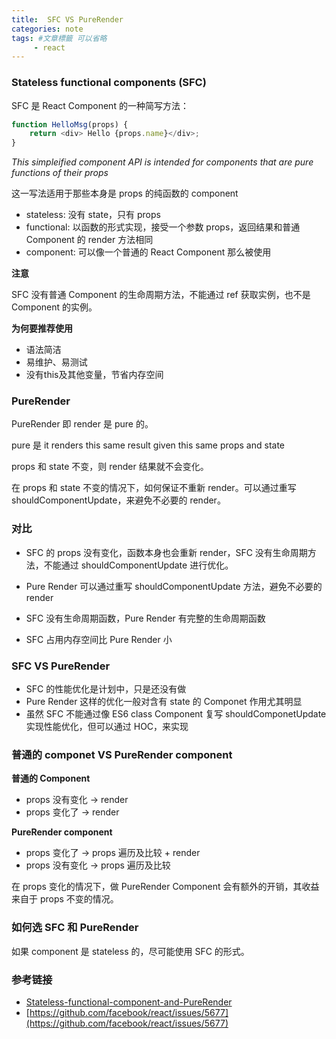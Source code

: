 ```yaml
---
title:  SFC VS PureRender
categories: note
tags: #文章標籤 可以省略
     - react
---
```


### Stateless functional components (SFC)

SFC 是 React Component 的一种简写方法：

```js
function HelloMsg(props) {
	return <div> Hello {props.name}</div>;
}
```

*This simpleified component API is intended for components that are pure functions of their props*

这一写法适用于那些本身是 props 的纯函数的 component

- stateless: 没有 state，只有 props
- functional: 以函数的形式实现，接受一个参数 props，返回结果和普通 Component 的 render 方法相同
- component: 可以像一个普通的 React Component 那么被使用

**注意**

SFC 没有普通 Component 的生命周期方法，不能通过 ref 获取实例，也不是 Component 的实例。

**为何要推荐使用**

* 语法简洁
* 易维护、易测试
* 没有this及其他变量，节省内存空间

### PureRender

PureRender 即 render 是 pure 的。

pure 是 it renders this same result given this same props and state

props 和 state 不变，则 render 结果就不会变化。

在 props 和 state 不变的情况下，如何保证不重新 render。可以通过重写 shouldComponentUpdate，来避免不必要的 render。

### 对比

* SFC 的 props 没有变化，函数本身也会重新 render，SFC 没有生命周期方法，不能通过 shouldComponentUpdate 进行优化。

* Pure Render 可以通过重写 shouldComponentUpdate 方法，避免不必要的 render
* SFC 没有生命周期函数，Pure Render 有完整的生命周期函数
* SFC 占用内存空间比 Pure Render 小

### SFC VS PureRender

* SFC 的性能优化是计划中，只是还没有做
* Pure Render 这样的优化一般对含有 state 的 Componet 作用尤其明显
* 虽然 SFC 不能通过像 ES6 class Component 复写 shouldComponetUpdate 实现性能优化，但可以通过 HOC，来实现

### 普通的 componet VS PureRender component

**普通的 Component**

* props 没有变化 -> render
* props 变化了 -> render

**PureRender component**

* props 变化了 -> props 遍历及比较 + render
* props 没有变化 -> props 遍历及比较

在 props 变化的情况下，做 PureRender Component 会有额外的开销，其收益来自于 props 不变的情况。


### 如何选 SFC 和 PureRender

如果 component 是 stateless 的，尽可能使用 SFC 的形式。

### 参考链接

* [Stateless-functional-component-and-PureRender](https://nighca.me/2016/04/23/Stateless-functional-component-and-PureRender/)
* [https://github.com/facebook/react/issues/5677](https://github.com/facebook/react/issues/5677)
